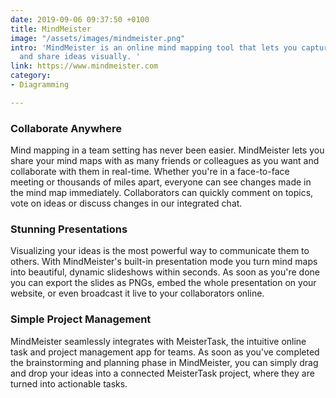 ```yaml
---
date: 2019-09-06 09:37:50 +0100
title: MindMeister
image: "/assets/images/mindmeister.png"
intro: 'MindMeister is an online mind mapping tool that lets you capture, develop
  and share ideas visually. '
link: https://www.mindmeister.com
category:
- Diagramming

---
```

### Collaborate Anywhere

Mind mapping in a team setting has never been easier. MindMeister lets you share your mind maps with as many friends or colleagues as you want and collaborate with them in real-time. Whether you're in a face-to-face meeting or thousands of miles apart, everyone can see changes made in the mind map immediately. Collaborators can quickly comment on topics, vote on ideas or discuss changes in our integrated chat.

### Stunning Presentations

Visualizing your ideas is the most powerful way to communicate them to others. With MindMeister's built-in presentation mode you turn mind maps into beautiful, dynamic slideshows within seconds. As soon as you're done you can export the slides as PNGs, embed the whole presentation on your website, or even broadcast it live to your collaborators online.

### Simple Project Management

MindMeister seamlessly integrates with MeisterTask, the intuitive online task and project management app for teams. As soon as you've completed the brainstorming and planning phase in MindMeister, you can simply drag and drop your ideas into a connected MeisterTask project, where they are turned into actionable tasks.